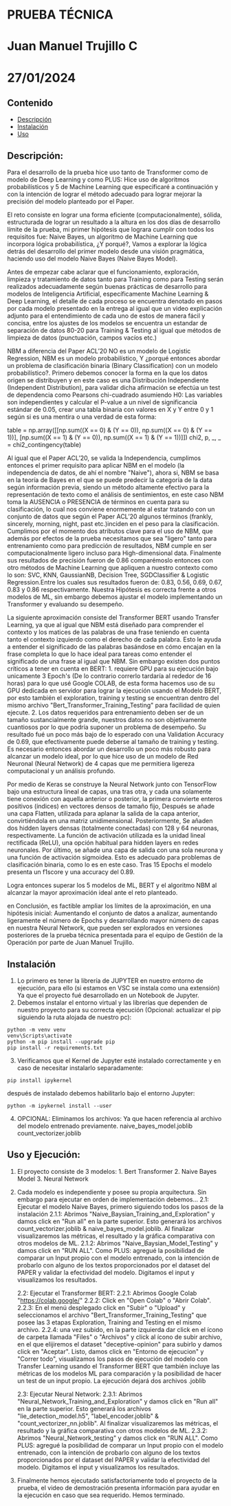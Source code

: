 # PRUEBA TÉCNICA
# Juan Manuel Trujillo C
# 27/01/2024

## Contenido

- [Descripción](10)
- [Instalación](11)
- [Uso]()

## Descripción:

Para el desarrollo de la prueba hice uso tanto de Transformer como de modelo de Deep Learning y como PLUS: Hice uso de algoritmos probabilísticos
y 5 de Machine Learning que especificaré a continuación y con la intención de lograr el método adecuado para lograr mejorar la precisión del 
modelo planteado por el Paper.

El reto consiste en lograr una forma eficiente (computacionalmente), sólida, estructurada de lograr un resultado a la altura en los dos días de 
desarrollo límite de la prueba, mi primer hipótesis que lograra cumplir con todos los requisitos fue: Naive Bayes, un algoritmo de Machine Learning
que incorpora lógica probabilística, ¿Y porqué?, Vamos a explorar la lógica detrás del desarrollo del primer modelo desde una visión pragmática, 
haciendo uso del modelo Naive Bayes (Naive Bayes Model).

Antes de empezar cabe aclarar que el funcionamiento, exploración, limpieza y tratamiento de datos tanto para Training como para Testing serán
realizados adecuadamente según buenas prácticas de desarrollo para modelos de Inteligencia Artificial, específicamente Machine Learning & Deep
Learning, el detalle de cada proceso se encuentra denotado en pasos por cada modelo presentado en la entrega al igual que un video explicación
adjunto para el entendimiento de cada uno de estos de manera fácil y concisa, entre los ajustes de los modelos se encuentra un estandar de
separación de datos 80-20 para Training & Testing al igual que métodos de limpieza de datos (punctuación, campos vacíos etc.)

NBM a diferencia del Paper ACL’20 NO es un modelo de Logistic Regression, NBM es un modelo probabilístico, Y ¿porqué entonces abordar un problema
de clasificación binaria (Binary Classification) con un modelo probabilístico?. Primero debemos conocer la forma en la que los datos origen
se distribuyen y en este caso es una Distribución Independiente (Independent Distribution), para validar dicha afirmación se efectúa un test de 
dependencia como Pearsons chi-cuadrado asumiendo H0: Las variables son independientes y calcular el P-value a un nivel de significancia 
estándar de 0.05, crear una tabla binaria con valores en X y Y entre 0 y 1 según si es una mentira o una verdad de esta forma:

table = np.array([[np.sum((X == 0) & (Y == 0)), np.sum((X == 0) & (Y == 1))], [np.sum((X == 1) & (Y == 0)), np.sum((X == 1) & (Y == 1))]])
chi2, p, _, _ = chi2_contingency(table)

Al igual que el Paper ACL’20, se valida la Independencia, cumplimos entonces el primer requisito para aplicar NBM en el modelo 
(la independencia de datos, de ahí el nombre "Naive"), ahora si, NBM se basa en la teoría de Bayes en el que se puede predecir la categoría de la
data según información previa, siendo un método altamente efectivo para la representación de texto como el análisis de sentimientos, en este caso
NBM toma la AUSENCIA o PRESENCIA de términos en cuenta para su clasificación, lo cual nos conviene enormemente al estar tratando con un conjunto de
datos que según el Paper ACL’20 algunos términos (frankly, sincerely, morning, night, past etc.)inciden en el peso para la clasificación.
Cumplimos por el momento dos atributos clave para el uso de NBM, que además por efectos de la prueba necesitamos que sea "ligero" tanto para
entrenamiento como para predicción de resultados, NBM cumple en ser computacionalmente ligero incluso para High-dimensional data. Finalmente sus
resultados de precisión fueron de 0.86 comparémoslo entonces con otro métodos de Machine Learning que apliquen a nuestro contexto como lo son:
SVC, KNN, GaussianNB, Decision Tree, SGDClassifier & Logistic Regression.Entre los cuales sus resultados fueron de: 0.83, 0.56, 0.69, 0.67, 0.83
y 0.86 respectivamente. Nuestra Hipótesis es correcta frente a otros modelos de ML, sin embargo debemos ajustar el modelo implementando un Transformer
y evaluando su desempeño.

La siguiente aproximación consiste del Transformer BERT usando Transfer Learning, ya que al igual que NBM está diseñado para comprender el contexto y 
los matices de las palabras de una frase teniendo en cuenta tanto el contexto izquierdo como el derecho de cada palabra. Esto le ayuda a entender el 
significado de las palabras basándose en cómo encajan en la frase completa lo que lo hace ideal para tareas como entender el significado de una frase al
igual que NBM. Sin embargo existen dos puntos críticos a tener en cuenta en BERT: 1. requiere GPU para su ejecución bajo unicamente 3 Epoch's (De lo contrario
correrlo tardaría al rededor de 16 horas) para lo que usé Google COLAB, de esta forma hacemos uso de su GPU dedicada en servidor para lograr la ejecución usando
el Modelo BERT, por esto también el exploration, training y testing se encuentran dentro del mismo archivo "Bert_Transformer_Training_Testing" para facilidad de 
quien ejecute. 2. Los datos requeridos para entrenamiento deben ser de un tamaño sustancialmente grande, nuestros datos no son objetivamente cuantiosos
por lo que podría suponer un problema de desempeño. Su resultado fué un poco más bajo de lo esperado con una Validation Accuracy de 0.69, que efectivamente
puede deberse al tamaño de training y testing. Es necesario entonces abordar un desarrollo un poco más robusto para alcanzar un modelo ideal, por lo que
hice uso de un modelo de Red Neuronal (Neural Network) de 4 capas que me permitiera ligereza computacional y un análisis profundo.

Por medio de Keras se construye la Neural Network junto con TensorFlow bajo una estructura lineal de capas, una tras otra, y cada una solamente tiene
conexión con aquella anterior o posterior, la primera convierte enteros positivos (índices) en vectores densos de tamaño fijo, Después se añade una capa
Flatten, utilizada para aplanar la salida de la capa anterior, convirtiéndola en una matriz unidimensional. Posteriormente, Se añaden dos hidden layers 
densas (totalmente conectadas) con 128 y 64 neuronas, respectivamente. La función de activación utilizada es la unidad lineal rectificada (ReLU), una 
opción habitual para hidden layers en redes neuronales. Por último, se añade una capa de salida con una sola neurona y una función de activación sigmoidea.
Esto es adecuado para problemas de clasificación binaria, como lo es en este caso. Tras 15 Epochs el modelo presenta un f1score y una accuracy del 0.89.

Logra entonces superar los 5 modelos de ML, BERT y el algoritmo NBM al alcanzar la mayor aproximación ideal ante el reto planteado.

en Conclusión, es factible ampliar los límites de la aproximación, en una hipótesis inicial: Aumentando el conjunto de datos a analizar, aumentando
ligeramente el número de Epochs y desarrollando mayor número de capas en nuestra Neural Network, que pueden ser explorados en versiones posteriores de la
prueba técnica presentada para el equipo de Gestión de la Operación por parte de Juan Manuel Trujillo.


## Instalación

1. Lo primero es tener la librería de JUPYTER en nuestro entorno de ejecución, para ello (si estamos en VSC se instala como una extensión) Ya que el proyecto fué desarrollado en un Notebook de Jupyter.
2. Debemos instalar el entorno virtual y las librerías que dependen de nuestro proyecto para su correcta ejecución
(Opcional: actualizar el pip siguiendo la ruta alojada de nuestro pc):

```
python -m venv venv
venv\Scripts\activate
python -m pip install --upgrade pip
pip install -r requirements.txt
```
3. Verificamos que el Kernel de Jupyter esté instalado correctamente y en caso de necesitar instalarlo separadamente:

```
pip install ipykernel
```
después de instalado debemos habilitarlo bajo el entorno Jupyter:

```
python -m ipykernel install --user
```

4. OPCIONAL: Eliminamos los archivos: Ya que hacen referencia al archivo del modelo entrenado previamente.
    naive_bayes_model.joblib
    count_vectorizer.joblib


## Uso y Ejecución:

1. El proyecto consiste de 3 modelos: 1. Bert Transformer 2. Naive Bayes Model 3. Neural Network
2. Cada modelo es independiente y posee su propia arquitectura. Sin embargo para ejecutar en orden de implementación debemos...
    2.1: Ejecutar el modelo Naive Bayes, primero siguiendo todos los pasos de la instalación
        2.1.1: Abrimos "Naive_Baysian_Training_and_Exploration" y damos click en "Run all" en la parte superior. Esto generará los archivos
                count_vectorizer.joblib & naive_bayes_model.joblib. Al finalizar visualizaremos las métricas, el resultado y la gráfica comparativa
                con otros modelos de ML.
        2.1.2: Abrimos "Naive_Baysian_Model_Testing" y damos click en "RUN ALL". Como PLUS: agregué la posibilidad de comparar un Input propio
                con el modelo entrenado, con la intención de probarlo con alguno de los textos proporcionados por el dataset del PAPER y validar
                la efectividad del modelo. Digitamos el input y visualizamos los resultados.
            
    2.2: Ejecutar el Transformer BERT:
        2.2.1: Abrimos Google Colab "https://colab.google/"
        2.2.2: Click en "Open Colab" o "Abrir Colab".
        2.2.3: En el menú desplegado click en "Subir" o "Upload" y seleccionamos el archivo "Bert_Transformer_Training_Testing" que posee las 3 etapas
                Exploration, Training and Testing en el mismo archivo.
        2.2.4: una vez subido, en la parte izquierda dar click en el ícono de carpeta llamada "Files" o "Archivos" y click al ícono de subir archivo,
                en el que elijiremos el dataset "deceptive-opinion" para subirlo y damos click en "Aceptar". Listo, damos click en "Entorno de ejecucion"
                y "Correr todo", visualizamos los pasos de ejecución del modelo con Transfer Learning usando el Transformer BERT que también incluye las
                métricas de los modelos ML para comparación y la posibilidad de hacer un test de un input propio. La ejecución dejará dos archivos .joblib

    2.3: Ejecutar Neural Network:
        2.3.1: Abrimos "Neural_Network_Training_and_Exploration" y damos click en "Run all" en la parte superior. Esto generará los archivos
                "lie_detection_model.h5", "label_encoder.joblib" & "count_vectorizer_nn.joblib". Al finalizar visualizaremos las métricas, el resultado y
                la gráfica comparativa con otros modelos de ML.
        2.3.2: Abrimos "Neural_Network_testing" y damos click en "RUN ALL". Como PLUS: agregué la posibilidad de comparar un Input propio
                con el modelo entrenado, con la intención de probarlo con alguno de los textos proporcionados por el dataset del PAPER y validar
                la efectividad del modelo. Digitamos el input y visualizamos los resultados.

3. Finalmente hemos ejecutado satisfactoriamente todo el proyecto de la prueba, el video de demostración presenta información para ayudar en la ejecución en
caso que sea requerido. Hemos terminado.
